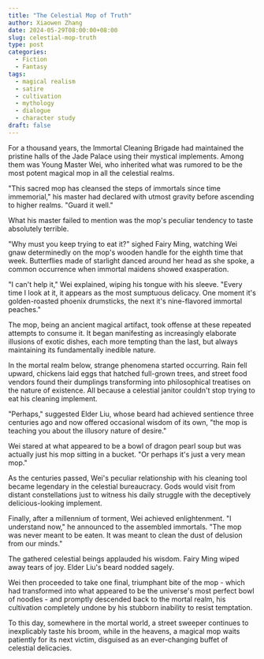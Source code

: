 ```yaml
---
title: "The Celestial Mop of Truth"
author: Xiaowen Zhang
date: 2024-05-29T08:00:00+08:00
slug: celestial-mop-truth
type: post
categories:
  - Fiction
  - Fantasy
tags:
  - magical realism
  - satire
  - cultivation
  - mythology
  - dialogue
  - character study
draft: false
---
```


For a thousand years, the Immortal Cleaning Brigade had maintained the pristine halls of the Jade Palace using their mystical implements. Among them was Young Master Wei, who inherited what was rumored to be the most potent magical mop in all the celestial realms. 

"This sacred mop has cleansed the steps of immortals since time immemorial," his master had declared with utmost gravity before ascending to higher realms. "Guard it well."

What his master failed to mention was the mop's peculiar tendency to taste absolutely terrible.

"Why must you keep trying to eat it?" sighed Fairy Ming, watching Wei gnaw determinedly on the mop's wooden handle for the eighth time that week. Butterflies made of starlight danced around her head as she spoke, a common occurrence when immortal maidens showed exasperation.

"I can't help it," Wei explained, wiping his tongue with his sleeve. "Every time I look at it, it appears as the most sumptuous delicacy. One moment it's golden-roasted phoenix drumsticks, the next it's nine-flavored immortal peaches."

The mop, being an ancient magical artifact, took offense at these repeated attempts to consume it. It began manifesting as increasingly elaborate illusions of exotic dishes, each more tempting than the last, but always maintaining its fundamentally inedible nature.

In the mortal realm below, strange phenomena started occurring. Rain fell upward, chickens laid eggs that hatched full-grown trees, and street food vendors found their dumplings transforming into philosophical treatises on the nature of existence. All because a celestial janitor couldn't stop trying to eat his cleaning implement.

"Perhaps," suggested Elder Liu, whose beard had achieved sentience three centuries ago and now offered occasional wisdom of its own, "the mop is teaching you about the illusory nature of desire."

Wei stared at what appeared to be a bowl of dragon pearl soup but was actually just his mop sitting in a bucket. "Or perhaps it's just a very mean mop."

As the centuries passed, Wei's peculiar relationship with his cleaning tool became legendary in the celestial bureaucracy. Gods would visit from distant constellations just to witness his daily struggle with the deceptively delicious-looking implement.

Finally, after a millennium of torment, Wei achieved enlightenment. "I understand now," he announced to the assembled immortals. "The mop was never meant to be eaten. It was meant to clean the dust of delusion from our minds."

The gathered celestial beings applauded his wisdom. Fairy Ming wiped away tears of joy. Elder Liu's beard nodded sagely.

Wei then proceeded to take one final, triumphant bite of the mop - which had transformed into what appeared to be the universe's most perfect bowl of noodles - and promptly descended back to the mortal realm, his cultivation completely undone by his stubborn inability to resist temptation.

To this day, somewhere in the mortal world, a street sweeper continues to inexplicably taste his broom, while in the heavens, a magical mop waits patiently for its next victim, disguised as an ever-changing buffet of celestial delicacies.
